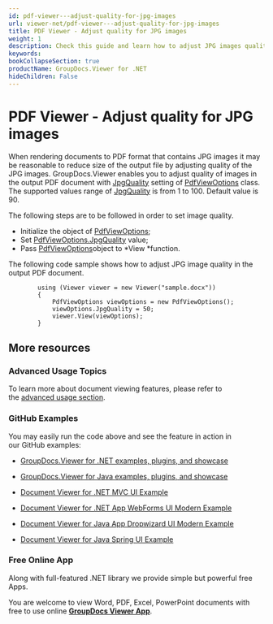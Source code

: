 ```yaml
---
id: pdf-viewer---adjust-quality-for-jpg-images
url: viewer-net/pdf-viewer---adjust-quality-for-jpg-images
title: PDF Viewer - Adjust quality for JPG images
weight: 1
description: Check this guide and learn how to adjust JPG images quality and size when displaying documents with PDF Viewer by GroupDocs.
keywords: 
bookCollapseSection: true
productName: GroupDocs.Viewer for .NET
hideChildren: False
---
```


# PDF Viewer - Adjust quality for JPG images

When rendering documents to PDF format that contains JPG images it may be reasonable to reduce size of the output file by adjusting quality of the JPG images. GroupDocs.Viewer enables you to adjust quality of images in the output PDF document with [JpgQuality](https://apireference.groupdocs.com/net/viewer/groupdocs.viewer.options/pdfviewoptions/properties/jpgquality) setting of [PdfViewOptions](https://apireference.groupdocs.com/net/viewer/groupdocs.viewer.options/pdfviewoptions) class. The supported values range of [JpgQuality](https://apireference.groupdocs.com/net/viewer/groupdocs.viewer.options/pdfviewoptions/properties/jpgquality) is from 1 to 100. Default value is 90.

The following steps are to be followed in order to set image quality.

*   Initialize the object of [PdfViewOptions](https://apireference.groupdocs.com/net/viewer/groupdocs.viewer.options/pdfviewoptions);
*   Set [PdfViewOptions.JpgQuality](https://apireference.groupdocs.com/net/viewer/groupdocs.viewer.options/pdfviewoptions/properties/jpgquality) value;
*   Pass [PdfViewOptions](https://apireference.groupdocs.com/net/viewer/groupdocs.viewer.options/pdfviewoptions)object to *View *function.

The following code sample shows how to adjust JPG image quality in the output PDF document.

            using (Viewer viewer = new Viewer("sample.docx"))
            {               
                PdfViewOptions viewOptions = new PdfViewOptions();
                viewOptions.JpgQuality = 50;
                viewer.View(viewOptions);
            }

## More resources

### Advanced Usage Topics

To learn more about document viewing features, please refer to the [advanced usage section](Advanced%2Busage.html).

### GitHub Examples

You may easily run the code above and see the feature in action in our GitHub examples:

*   [GroupDocs.Viewer for .NET examples, plugins, and showcase](https://github.com/groupdocs-viewer/GroupDocs.Viewer-for-.NET)
    
*   [GroupDocs.Viewer for Java examples, plugins, and showcase](https://github.com/groupdocs-viewer/GroupDocs.Viewer-for-Java)
    
*   [Document Viewer for .NET MVC UI Example](https://github.com/groupdocs-viewer/GroupDocs.Viewer-for-.NET-MVC) 
    
*   [Document Viewer for .NET App WebForms UI Modern Example](https://github.com/groupdocs-viewer/GroupDocs.Viewer-for-.NET-WebForms)
    
*   [Document Viewer for Java App Dropwizard UI Modern Example](https://github.com/groupdocs-viewer/GroupDocs.Viewer-for-Java-Dropwizard)
    
*   [Document Viewer for Java Spring UI Example](https://github.com/groupdocs-viewer/GroupDocs.Viewer-for-Java-Spring)
    

### Free Online App

Along with full-featured .NET library we provide simple but powerful free Apps.

You are welcome to view Word, PDF, Excel, PowerPoint documents with free to use online **[GroupDocs Viewer App](https://products.groupdocs.app/viewer)**.

